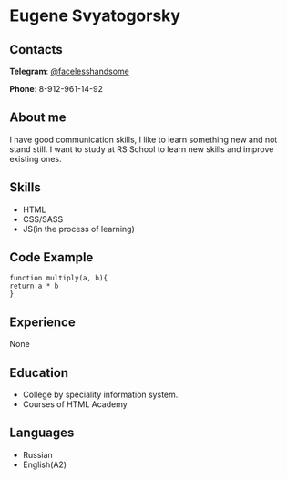 # Eugene Svyatogorsky

## Contacts

**Telegram**: [@facelesshandsome](https://t.me/facelesshandsome)

**Phone**: 8-912-961-14-92

## About me


I have good communication skills, I like to learn something new and not stand still. I want to study at RS School to learn new skills and improve existing ones.


## Skills


* HTML
* CSS/SASS
* JS(in the process of learning)

## Code Example


```
function multiply(a, b){
return a * b
}
```

## Experience


None


## Education


* College by speciality information system.
* Courses of HTML Academy


## Languages


* Russian
* English(A2)